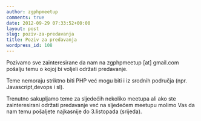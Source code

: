 ```yaml
---
author: zgphpmeetup
comments: true
date: 2012-09-29 07:33:52+00:00
layout: post
slug: poziv-za-predavanja
title: Poziv za predavanja
wordpress_id: 108
---
```


Pozivamo sve zainteresirane da nam na zgphpmeetup [at] gmail.com pošalju temu o kojoj bi voljeli održati predavanje.

Teme nemoraju striktno biti PHP već mogu biti i iz srodnih područja (npr. Javascript,devops i sl).

Trenutno sakupljamo teme za sljedećih nekoliko meetupa ali ako ste zainteresirani održati predavanje već na sljedećem meetupu molimo Vas da nam temu pošaljete najkasnije do 3.listopada (srijeda).
